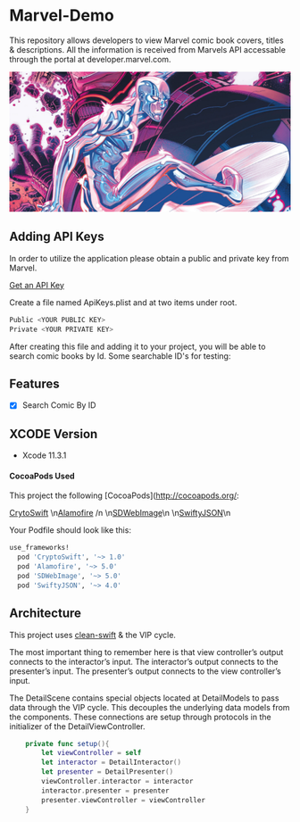 # Marvel-Demo

This repository allows developers to view Marvel comic book covers, titles & descriptions. All the information is received from Marvels API accessable through the portal at developer.marvel.com.

![alt text](https://github.com/zainnadeem/Marvel-Demo/blob/master/Silver-Surfer-Cates-min.png)

## Adding API Keys
In order to utilize the application please obtain a public and private key from Marvel.

[Get an API Key](https://developer.marvel.com)

Create a file named ApiKeys.plist and at two items under root.

```swift
Public <YOUR PUBLIC KEY>
Private <YOUR PRIVATE KEY>
```

After creating this file and adding it to your project, you will be able to search comic books by Id. Some searchable ID's for testing:


## Features

- [x] Search Comic By ID

## XCODE Version
- Xcode 11.3.1

#### CocoaPods Used
This project the following [CocoaPods](http://cocoapods.org/:

[CrytoSwift](https://github.com/krzyzanowskim/CryptoSwift)
\n[Alamofire](https://github.com/Alamofire/Alamofire) /n
\n[SDWebImage](https://github.com/SDWebImage/SDWebImage)\n
\n[SwiftyJSON](https://github.com/SwiftyJSON/SwiftyJSON)\n

Your Podfile should look like this: 

```ruby
use_frameworks!
  pod 'CryptoSwift', '~> 1.0'
  pod 'Alamofire', '~> 5.0'
  pod 'SDWebImage', '~> 5.0'
  pod 'SwiftyJSON', '~> 4.0'
```


## Architecture 
This project uses [clean-swift](https://clean-swift.com/clean-swift-ios-architecture) & the VIP cycle. 

The most important thing to remember here is that view controller’s output connects to the interactor’s input. The interactor’s output connects to the presenter’s input. The presenter’s output connects to the view controller’s input. 

The DetailScene contains special objects located at DetailModels to pass data through the VIP cycle. This decouples the underlying data models from the components. These connections are setup through protocols in the initializer of the DetailViewController.

```swift
    private func setup(){
        let viewController = self
        let interactor = DetailInteractor()
        let presenter = DetailPresenter()
        viewController.interactor = interactor
        interactor.presenter = presenter
        presenter.viewController = viewController
    }
```

